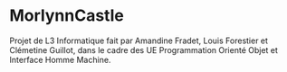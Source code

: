 # MorlynnCastle
Projet de L3 Informatique fait par Amandine Fradet, Louis Forestier et Clémetine Guillot, dans le cadre des UE Programmation Orienté Objet et Interface Homme Machine.

